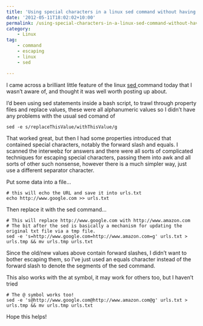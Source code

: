 ```yaml
---
title: 'Using special characters in a linux sed command without having to escaping them'
date: '2012-05-11T18:02:02+10:00'
permalink: /using-special-characters-in-a-linux-sed-command-without-having-to-escaping-them
category:
    - Linux
tag:
    - command
    - escaping
    - linux
    - sed

---
```

I came across a brilliant little feature of the linux [sed ](http://linux.die.net/man/1/sed "sed")command today that I wasn’t aware of, and thought it was well worth posting up about.

I’d been using sed statements inside a bash script, to trawl through property files and replace values, these were all alphanumeric values so I didn’t have any problems with the usual sed comand of

```
sed -e s/replaceThisValue/withThisValue/g
```

That worked great, but then I had some properties introduced that contained special characters, notably the forward slash and equals. I scanned the interwebz for answers and there were all sorts of complicated techniques for escaping special characters, passing them into awk and all sorts of other such nonsense, however there is a much simpler way, just use a different separator character.

Put some data into a file…

```
# this will echo the URL and save it into urls.txt
echo http://www.google.com >> urls.txt
```

Then replace it with the sed command…

```
# This will replace http://www.google.com with http://www.amazon.com
# The bit after the sed is basically a mechanism for updating the original txt file via a tmp file.
sed -e 's=http://www.google.com=http://www.amazon.com=g' urls.txt > urls.tmp && mv urls.tmp urls.txt
```

Since the old/new values above contain forward slashes, I didn’t want to bother escaping them, so I’ve just used an equals character instead of the forward slash to denote the segments of the sed command.

This also works with the at symbol, it may work for others too, but I haven’t tried

```
# The @ symbol works too!
sed -e 's@http://www.google.com@http://www.amazon.com@g' urls.txt > urls.tmp && mv urls.tmp urls.txt
```

Hope this helps!